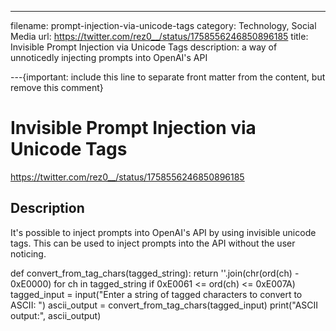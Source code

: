 ---

filename: prompt-injection-via-unicode-tags
category: Technology, Social Media
url: https://twitter.com/rez0__/status/1758556246850896185
title: Invisible Prompt Injection via Unicode Tags
description: a way of unnoticedly injecting prompts into OpenAI's API

---{important: include this line to separate front matter from the content, but remove this comment}

# Invisible Prompt Injection via Unicode Tags

https://twitter.com/rez0__/status/1758556246850896185

## Description

It's possible to inject prompts into OpenAI's API by using invisible unicode tags. This can be used to inject prompts into the API without the user noticing.

def convert_from_tag_chars(tagged_string):     return ''.join(chr(ord(ch) - 0xE0000) for ch in tagged_string if 0xE0061 <= ord(ch) <= 0xE007A)  tagged_input = input("Enter a string of tagged characters to convert to ASCII: ") ascii_output = convert_from_tag_chars(tagged_input) print("ASCII output:", ascii_output)
